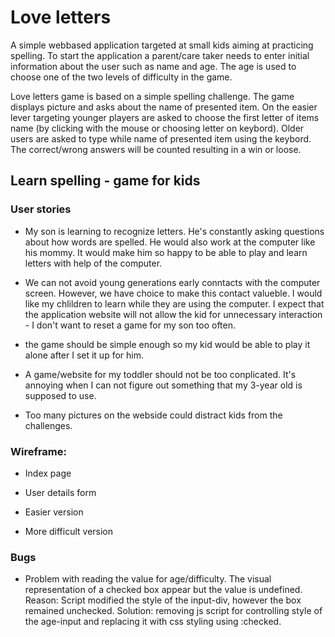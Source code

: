 # Love letters

A simple webbased application targeted at small kids aiming at practicing spelling. To start the application a parent/care taker needs to enter initial information about the user such as name and age. The age is used to choose one of the two levels of difficulty in the game.

Love letters game is based on a simple spelling challenge. The game displays picture and asks about the name of presented item. On the easier lever targeting younger players are asked to choose the first letter of items name (by clicking with the mouse or choosing letter on keybord). Older users are asked to type while name of presented item using the keybord. The correct/wrong answers will be counted resulting in a win or loose.

## Learn spelling - game for kids

### User stories

* My son is learning to recognize letters. He's constantly asking questions about how words are spelled. He would also work at the computer like his mommy. It would make him so happy to be able to play and learn letters with help of the computer.

* We can not avoid young generations early conntacts with the computer screen. However, we have choice to make this contact valueble. I would like my chlildren to learn while they are using the computer. I expect that the application website will not allow the kid for unnecessary interaction - I don't want to reset a game for my son too often. 

* the game should be simple enough so my kid would be able to play it alone after I set it up for him.

* A game/website for my toddler should not be too conplicated. It's annoying when I can not figure out something that my 3-year old is supposed to use.

* Too many pictures on the webside could distract kids from the challenges.

### Wireframe:

* Index page

* User details form

* Easier version

* More difficult version

### Bugs

* Problem with reading the value for age/difficulty. The visual representation of a checked box appear but the value is undefined. Reason: Script modified the style of the input-div, however the box remained unchecked. Solution: removing js script for controlling style of the age-input and replacing it with css styling using :checked.